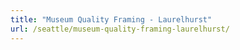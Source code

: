 ```yaml
---
title: "Museum Quality Framing - Laurelhurst"
url: /seattle/museum-quality-framing-laurelhurst/
---
```

